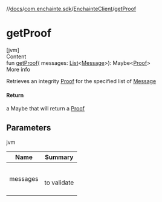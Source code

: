 //[docs](../../index.md)/[com.enchainte.sdk](../index.md)/[EnchainteClient](index.md)/[getProof](get-proof.md)

# getProof

[jvm]  
Content  
fun [getProof](get-proof.md)(
messages: [List](https://kotlinlang.org/api/latest/jvm/stdlib/kotlin.collections/-list/index.html)<[Message](../../com.enchainte.sdk.message.domain/-message/index.md)>):
Maybe<[Proof](../../com.enchainte.sdk.proof.domain/-proof/index.md)>  
More info

Retrieves an integrity [Proof](../../com.enchainte.sdk.proof.domain/-proof/index.md) for the specified list
of [Message](../../com.enchainte.sdk.message.domain/-message/index.md)

#### Return

a Maybe that will return a [Proof](../../com.enchainte.sdk.proof.domain/-proof/index.md)

## Parameters

jvm

|  Name|  Summary| 
|---|---|
| <a name="com.enchainte.sdk/EnchainteClient/getProof/#kotlin.collections.List[com.enchainte.sdk.message.domain.Message]/PointingToDeclaration/"></a>messages| <a name="com.enchainte.sdk/EnchainteClient/getProof/#kotlin.collections.List[com.enchainte.sdk.message.domain.Message]/PointingToDeclaration/"></a><br><br>to validate<br><br>
  
  



